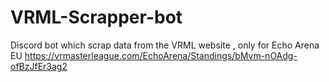 # VRML-Scrapper-bot
Discord bot which scrap data from the VRML website , only for Echo Arena EU
https://vrmasterleague.com/EchoArena/Standings/bMvm-nOAdg-ofBzJfEr3ag2
